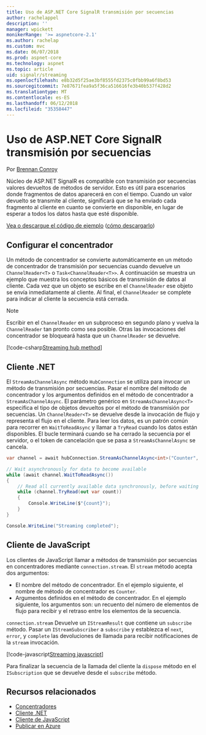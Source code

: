 ```yaml
---
title: Uso de ASP.NET Core SignalR transmisión por secuencias
author: rachelappel
description: ''
manager: wpickett
monikerRange: '>= aspnetcore-2.1'
ms.author: rachelap
ms.custom: mvc
ms.date: 06/07/2018
ms.prod: aspnet-core
ms.technology: aspnet
ms.topic: article
uid: signalr/streaming
ms.openlocfilehash: e8b32d5f25ae3bf8555fd2375c0fbb99a6f8bd53
ms.sourcegitcommit: 7e87671fea9a5f36ca516616fe3b40b537f428d2
ms.translationtype: MT
ms.contentlocale: es-ES
ms.lasthandoff: 06/12/2018
ms.locfileid: "35358447"
---
```

# <a name="use-streaming-in-aspnet-core-signalr"></a>Uso de ASP.NET Core SignalR transmisión por secuencias

Por [Brennan Conroy](https://github.com/BrennanConroy)

Núcleo de ASP.NET SignalR es compatible con transmisión por secuencias valores devueltos de métodos de servidor. Esto es útil para escenarios donde fragmentos de datos aparecerá en con el tiempo. Cuando un valor devuelto se transmite al cliente, significará que se ha enviado cada fragmento al cliente en cuanto se convierte en disponible, en lugar de esperar a todos los datos hasta que esté disponible.

[Vea o descargue el código de ejemplo](https://github.com/aspnet/Docs/tree/live/aspnetcore/signalr/streaming/sample) ([cómo descargarlo](xref:tutorials/index#how-to-download-a-sample))

## <a name="set-up-the-hub"></a>Configurar el concentrador

Un método de concentrador se convierte automáticamente en un método de concentrador de transmisión por secuencias cuando devuelve un `ChannelReader<T>` o `Task<ChannelReader<T>>`. A continuación se muestra un ejemplo que muestra los conceptos básicos de transmisión de datos al cliente. Cada vez que un objeto se escribe en el `ChannelReader` ese objeto se envía inmediatamente al cliente. Al final, el `ChannelReader` se complete para indicar al cliente la secuencia está cerrada.

> [!NOTE]
> Escribir en el `ChannelReader` en un subproceso en segundo plano y vuelva la `ChannelReader` tan pronto como sea posible. Otras las invocaciones del concentrador se bloqueará hasta que un `ChannelReader` se devuelve.

[!code-csharp[Streaming hub method](streaming/sample/hubs/streamhub.cs?range=10-34)]

## <a name="net-client"></a>Cliente .NET

El `StreamAsChannelAsync` método `HubConnection` se utiliza para invocar un método de transmisión por secuencias. Pasar el nombre del método de concentrador y los argumentos definidos en el método de concentrador a `StreamAsChannelAsync`. El parámetro genérico en `StreamAsChannelAsync<T>` especifica el tipo de objetos devueltos por el método de transmisión por secuencias. Un `ChannelReader<T>` se devuelve desde la invocación de flujo y representa el flujo en el cliente. Para leer los datos, es un patrón común para recorrer en `WaitToReadAsync` y llamar a `TryRead` cuando los datos están disponibles. El bucle terminará cuando se ha cerrado la secuencia por el servidor, o el token de cancelación que se pasa a `StreamAsChannelAsync` se cancela.

```csharp
var channel = await hubConnection.StreamAsChannelAsync<int>("Counter", 10, 500, CancellationToken.None);

// Wait asynchronously for data to become available
while (await channel.WaitToReadAsync())
{
    // Read all currently available data synchronously, before waiting for more data
    while (channel.TryRead(out var count))
    {
        Console.WriteLine($"{count}");
    }
}

Console.WriteLine("Streaming completed");
```

## <a name="javascript-client"></a>Cliente de JavaScript

Los clientes de JavaScript llamar a métodos de transmisión por secuencias en concentradores mediante `connection.stream`. El `stream` método acepta dos argumentos:

* El nombre del método de concentrador. En el ejemplo siguiente, el nombre de método de concentrador es `Counter`.
* Argumentos definidos en el método de concentrador. En el ejemplo siguiente, los argumentos son: un recuento del número de elementos de flujo para recibir y el retraso entre los elementos de la secuencia.

`connection.stream` Devuelve un `IStreamResult` que contiene un `subscribe` método. Pasar un `IStreamSubscriber` a `subscribe` y establezca el `next`, `error`, y `complete` las devoluciones de llamada para recibir notificaciones de la `stream` invocación.

[!code-javascript[Streaming javascript](streaming/sample/wwwroot/js/stream.js?range=19-36)]

Para finalizar la secuencia de la llamada del cliente la `dispose` método en el `ISubscription` que se devuelve desde el `subscribe` método.

## <a name="related-resources"></a>Recursos relacionados

* [Concentradores](xref:signalr/hubs)
* [Cliente .NET](xref:signalr/dotnet-client)
* [Cliente de JavaScript](xref:signalr/javascript-client)
* [Publicar en Azure](xref:signalr/publish-to-azure-web-app)